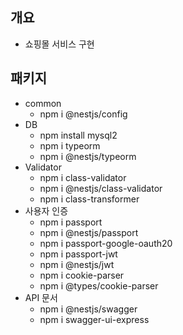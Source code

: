 ## 개요
- 쇼핑몰 서비스 구현

## 패키지
- common
  - npm i @nestjs/config
- DB
  - npm install mysql2
  - npm i typeorm
  - npm i @nestjs/typeorm
- Validator
  - npm i class-validator
  - npm i @nestjs/class-validator
  - npm i class-transformer
- 사용자 인증
  - npm i passport
  - npm i @nestjs/passport
  - npm i passport-google-oauth20
  - npm i passport-jwt
  - npm i @nestjs/jwt
  - npm i cookie-parser
  - npm i @types/cookie-parser
- API 문서
  - npm i @nestjs/swagger
  - npm i swagger-ui-express